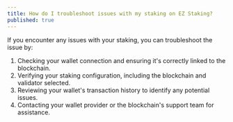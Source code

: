 ```yaml
---
title: How do I troubleshoot issues with my staking on EZ Staking?
published: true
---
```


If you encounter any issues with your staking, you can troubleshoot the issue by:

1. Checking your wallet connection and ensuring it's correctly linked to the blockchain.
2. Verifying your staking configuration, including the blockchain and validator selected.
3. Reviewing your wallet's transaction history to identify any potential issues.
4. Contacting your wallet provider or the blockchain's support team for assistance.
